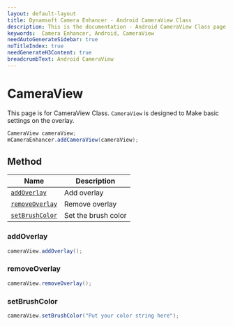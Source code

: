 ```yaml
---
layout: default-layout
title: Dynamsoft Camera Enhancer - Android CameraView Class
description: This is the documentation - Android CameraView Class page of Dynamsoft Camera Enhancer.
keywords:  Camera Enhancer, Android, CameraView
needAutoGenerateSidebar: true
noTitleIndex: true
needGenerateH3Content: true
breadcrumbText: Android CameraView
---
```


# CameraView

This page is for CameraView Class. `CameraView` is designed to Make basic settings on the overlay.

```java
CameraView cameraView;
mCameraEnhancer.addCameraView(cameraView);
```

## Method

| Name | Description |
|------|------|
| [`addOverlay`](#addoverlay) | Add overlay |
| [`removeOverlay`](#removeoverlay) | Remove overlay |
| [`setBrushColor`](#setbrushcolor) | Set the brush color |

### addOverlay

```java
cameraView.addOverlay();
```

### removeOverlay

```java
cameraView.removeOverlay();
```

### setBrushColor

```java
cameraView.setBrushColor("Put your color string here");
```
